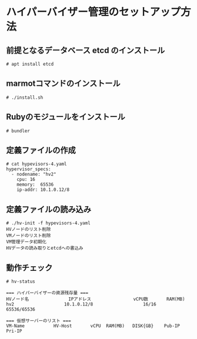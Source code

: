 # ハイパーバイザー管理のセットアップ方法


## 前提となるデータベース etcd のインストール

~~~
# apt install etcd
~~~

## marmotコマンドのインストール

~~~
# ./install.sh
~~~


## Rubyのモジュールをインストール

~~~
# bundler
~~~


## 定義ファイルの作成

~~~
# cat hypevisors-4.yaml
hypervisor_specs:
  - nodename: "hv2"  
    cpu: 16
    memory:  65536
    ip-addr: 10.1.0.12/8    
~~~


## 定義ファイルの読み込み

~~~
# ./hv-init -f hypevisors-4.yaml 
HVノードのリスト削除
VMノードのリスト削除
VM管理データ初期化
HVデータの読み取りとetcdへの書込み
~~~


## 動作チェック

~~~
# hv-status

=== ハイパーバイザーの資源残存量 ===
HVノード名               IPアドレス                vCPU数       RAM(MB)   
hv2                   10.1.0.12/8                   16/16       65536/65536

=== 仮想サーバーのリスト ===
VM-Name           HV-Host       vCPU  RAM(MB)   DISK{GB}    Pub-IP            Pri-IP
~~~




